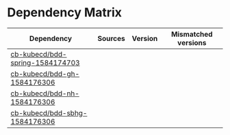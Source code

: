 # Dependency Matrix

Dependency | Sources | Version | Mismatched versions
---------- | ------- | ------- | -------------------
[cb-kubecd/bdd-spring-1584174703](https://github.com/cb-kubecd/bdd-spring-1584174703.git) |  | []() | 
[cb-kubecd/bdd-gh-1584176306](https://github.com/cb-kubecd/bdd-gh-1584176306.git) |  | []() | 
[cb-kubecd/bdd-nh-1584176306](https://github.com/cb-kubecd/bdd-nh-1584176306.git) |  | []() | 
[cb-kubecd/bdd-sbhg-1584176306](https://github.com/cb-kubecd/bdd-sbhg-1584176306.git) |  | []() | 
